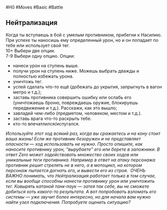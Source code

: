 #H0 #Moves #Basic #Battle 
## Нейтрализация
Когда ты вступаешь в бой с умелым противником, прибегни к Насилию. При успехе ты наносишь ему определенный урон, но и он попадает по тебе или использует свой тег.  
10+ Выбери две опции.  
7-9 Выбери одну опцию.
Опции:
- нанеси урон на ступень выше.
- получи урон на ступень ниже. Можешь выбрать дважды и полностью избежать урона.
- уничтожь тег.
- успей сделать что-то ещё (добежать до укрытия, запрыгнуть в вагон метро и т.д.); 
- заставь противника совершить ошибку или ослабь его (уничтожаешь броню, повреждаешь оружие, блокируешь передвижение и т.д.). Расскажи, как это вышло;
- завладей чем-либо (предметом, человеком, местом и т.д.).
- заставь врага что-то раскрыть тебе.
- кто-то впечатлился/испугался.

*Используйте этот ход всякий раз, когда вы сражаетесь и на кону стоит ваша жизнь! Если же противник безоружен и не представляет опасности — ход использовать не нужно. Просто опишите, как наносите противнику урон, “вырубаете” его или берете в заложники.*
*В ответ Zero может задействовать множество своих ходов или уникальные теги противника. Например в ответ на атаку персонажа противник решит стрелять не в него, а в мотоцикл, на котором персонаж пытается догнать его, и вывести его из строя.* 
*ОЧЕНЬ ВАЖНО понимать, что Нейтрализация работает только в том случае, если вы вообще способны нанести противнику урон или уничтожить тег. Ковырять катаной танк-паук — затея так себе, вы не сможете добиться хоть какого-то результата. А вот попробовать взломать его системы — уже звучит более интересно, но для начала вам нужно найти узел подключения. Попробуете оценить ситуацию?*